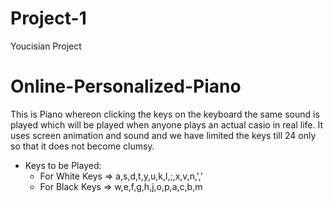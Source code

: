# Project-1
Youcisian Project

# Online-Personalized-Piano

This is Piano whereon clicking the keys on the keyboard the same sound is played which will be played when anyone plays an actual casio in real life.
It uses screen animation and sound and we have limited the keys till 24 only so that it does not become clumsy.

- Keys to be Played:
    - For White Keys =>  a,s,d,t,y,u,k,l,;,x,v,n,',' 
    - For Black Keys =>  w,e,f,g,h,j,o,p,a,c,b,m

